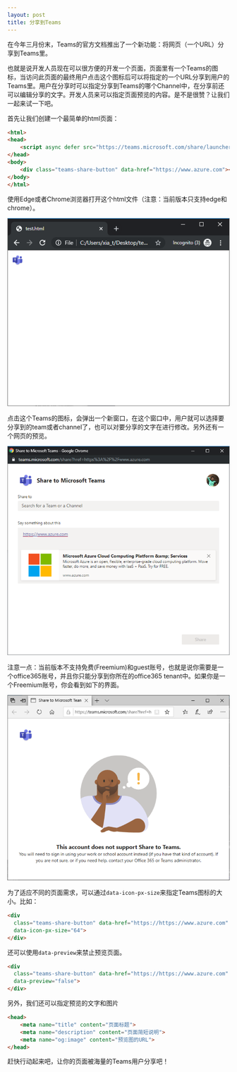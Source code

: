 ```yaml
---
layout: post
title: 分享到Teams
---
```


在今年三月份末，Teams的官方文档推出了一个新功能：将网页（一个URL）分享到Teams里。

也就是说开发人员现在可以很方便的开发一个页面，页面里有一个Teams的图标，当访问此页面的最终用户点击这个图标后可以将指定的一个URL分享到用户的Teams里。用户在分享时可以指定分享到Teams的哪个Channel中，在分享前还可以编辑分享的文字。开发人员来可以指定页面预览的内容。是不是很赞？让我们一起来试一下吧。

首先让我们创建一个最简单的html页面：
``` html
<html>
<head>
    <script async defer src="https://teams.microsoft.com/share/launcher.js"></script>
</head>
<body>
    <div class="teams-share-button" data-href="https://www.azure.com"></div>
</body>
</html>
```

使用Edge或者Chrome浏览器打开这个html文件（注意：当前版本只支持edge和chrome）。

![Teams](../images/post20191109/001.png)

点击这个Teams的图标，会弹出一个新窗口，在这个窗口中，用户就可以选择要分享到的team或者channel了，也可以对要分享的文字在进行修改。另外还有一个网页的预览。

![Teams](../images/post20191109/002.png)

注意一点：当前版本不支持免费(Freemium)和guest账号，也就是说你需要是一个office365账号，并且你只能分享到你所在的office365 tenant中。如果你是一个Freemium账号，你会看到如下的界面。

![Teams](../images/post20191109/003.png)

为了适应不同的页面需求，可以通过`data-icon-px-size`来指定Teams图标的大小。比如：
``` html
<div
  class="teams-share-button" data-href="https://https://www.azure.com"
  data-icon-px-size="64">
</div>
```

还可以使用`data-preview`来禁止预览页面。
``` html
<div
  class="teams-share-button" data-href="https://https://www.azure.com"
  data-preview="false">
</div>
```

另外，我们还可以指定预览的文字和图片

```html
<head>
    <meta name="title" content="页面标题">
    <meta name="description" content="页面简短说明">
    <meta name="og:image" content="预览图的URL">
</head>
```

赶快行动起来吧，让你的页面被海量的Teams用户分享吧！
